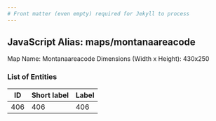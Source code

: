 ```yaml
---
# Front matter (even empty) required for Jekyll to process
---
```


## JavaScript Alias: maps/montanaareacode

Map Name: Montanaareacode
Dimensions (Width x Height): 430x250





### List of Entities

ID | Short label | Label
---|---|---|
406|406|406


